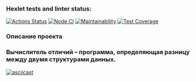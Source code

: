 ### Hexlet tests and linter status:
[![Actions Status](https://github.com/Bohdan2241/frontend-project-lvl2/workflows/hexlet-check/badge.svg)](https://github.com/Bohdan2241/frontend-project-lvl2/actions)
[![Node CI](https://github.com/Bohdan2241/frontend-project-lvl2/actions/workflows/nodejs.yml/badge.svg)](https://github.com/Bohdan2241/frontend-project-lvl2/actions/workflows/nodejs.yml)
[![Maintainability](https://api.codeclimate.com/v1/badges/b2d52342403a73a27529/maintainability)](https://codeclimate.com/github/Bohdan2241/frontend-project-lvl2/maintainability)
[![Test Coverage](https://api.codeclimate.com/v1/badges/b2d52342403a73a27529/test_coverage)](https://codeclimate.com/github/Bohdan2241/frontend-project-lvl2/test_coverage)
### Описание проекта
### Вычислитель отличий – программа, определяющая разницу между двумя структурами данных.
[![asciicast](https://asciinema.org/a/516682.svg)](https://asciinema.org/a/516682)